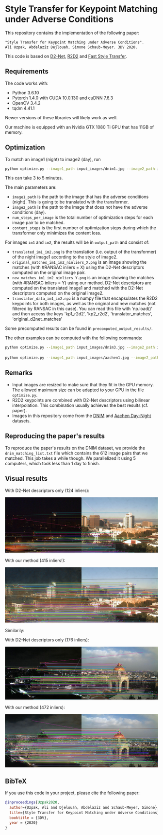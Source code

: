 # Style Transfer for Keypoint Matching under Adverse Conditions

This repository contains the implementation of the following paper:

```text
"Style Transfer for Keypoint Matching under Adverse Conditions".
Ali Uzpak, Abdelaziz Dejlouah, Simone Schaub-Meyer. 3DV 2020.
```
This code is based on [D2-Net](https://github.com/mihaidusmanu/d2-net), [R2D2](https://github.com/naver/r2d2) and [Fast Style Transfer](https://github.com/rrmina/fast-neural-style-pytorch).
    
## Requirements

The code works with:
- Python 3.6.10 
- Pytorch 1.4.0 with CUDA 10.0.130 and cuDNN 7.6.3
- OpenCV 3.4.2
- tqdm 4.41.1

Newer versions of these libraries will likely work as well.

Our machine is equipped with an Nvidia GTX 1080 Ti GPU that has 11GB of memory.

## Optimization

To match an image1 (night) to image2 (day), run

```bash
python optimize.py --image1_path input_images/dnim1.jpg --image2_path input_images/dnim2.jpg --num_steps_per_image 800 --content_steps 400 --output_path output_results/
```
This can take 3 to 5 minutes.

The main parameters are:

- `image1_path` is the path to the image that has the adverse conditions (night). This is going to be translated with the transformer.
- `image2_path` is the path to the image that does not have the adverse conditions (day).
- `num_steps_per_image` is the total number of optimization steps for each image pair to be matched.
- `content_steps` is the first number of optimization steps during which the transformer only minimizes the content loss. 

For images `im1` and `im2`, the results will be in `output_path` and consist of:

- `translated_im1_im2.png` is the translation (i.e. output of the transformer) of the night image1 according to the style of image2.
- `original_matches_im1_im2_ninliers_X.png` is an image showing the matches (with #RANSAC inliers = X) using the D2-Net descriptors computed on the original image pair.
- `new_matches_im1_im2_ninliers_Y.png` is an image showing the matches (with #RANSAC inliers = Y) using our method. D2-Net descriptors are computed on the translated image1 and matched with the D2-Net descriptors computed on the original image2.
- `translator_data_im1_im2.npz` is a numpy file that encapsulates the R2D2 keypoints for both images, as well as the original and new matches (not filtered by RANSAC in this case). You can read this file with 'np.load()' and then access the keys 'kp1_r2d2', 'kp2_r2d2', 'translator_matches', 'original_d2net_matches' 

Some precomputed results can be found in `precomputed_output_results/`.

The other examples can be computed with the following commands:

```bash
python optimize.py --image1_path input_images/dnim3.jpg --image2_path input_images/dnim4.jpg --num_steps_per_image 800 --content_steps 400 --output_path output_results/

python optimize.py --image1_path input_images/aachen1.jpg --image2_path input_images/aachen2.jpg --num_steps_per_image 800 --content_steps 400 --output_path output_results/
```


## Remarks

- Input images are resized to make sure that they fit in the GPU memory. The allowed maximum size can be adapted to your GPU in the file `optimize.py`.
- R2D2 keypoints are combined with D2-Net descriptors using bilinear interpolation. This combination usually achieves the best results (cf. paper).
- Images in this repository come from the [DNIM](http://users.umiacs.umd.edu/~hzhou/dnim.html) and [Aachen Day-Night](https://www.visuallocalization.net/datasets/) datasets.

## Reproducing the paper's results

To reproduce the paper's results on the DNIM dataset, we provide the `dnim_matching_list.txt` file which contains the 612 image pairs that we matched. This job takes a while though. We parallelized it using 5 computers, which took less than 1 day to finish.

## Visual results

With D2-Net descriptors only (124 inliers):

![Screenshot](precomputed_output_results/original_matches_input_images_dnim1.jpg_input_images_dnim2.jpg_ninliers_124.png)

With our method (415 inliers!):

![Screenshot](precomputed_output_results/new_matches_input_images_dnim1.jpg_input_images_dnim2.jpg_ninliers_415.png)

Similarily:

With D2-Net descriptors only (176 inliers):

![Screenshot](precomputed_output_results/original_matches_input_images_dnim3.jpg_input_images_dnim4.jpg_ninliers_176.png)

With our method (472 inliers):

![Screenshot](precomputed_output_results/new_matches_input_images_dnim3.jpg_input_images_dnim4.jpg_ninliers_472.png)
 
## BibTeX

If you use this code in your project, please cite the following paper:

```bibtex
@inproceedings{Uzpak2020,
  author={Uzpak, Ali and Djelouah, Abdelaziz and Schaub-Meyer, Simone},
  title={Style Transfer for Keypoint Matching under Adverse Conditions},
  booktitle = {3DV},
  year = {2020}
}
```

